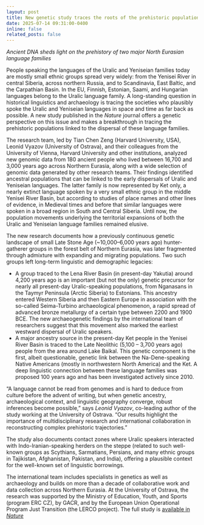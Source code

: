 ```yaml
---
layout: post
title: New genetic study traces the roots of the prehistoric populations ancestral to present-day Finns, Estonians, Hungarians, and related peoples in Russia
date: 2025-07-14 09:31:00-0400
inline: false
related_posts: false
---
```


*Ancient DNA sheds light on the prehistory of two major North Eurasian language families*

People speaking the languages of the Uralic and Yeniseian families today are mostly small ethnic groups spread very widely: from the Yenisei River in central Siberia, across northern Russia, and to Scandinavia, East Baltic, and the Carpathian Basin. In the EU, Finnish, Estonian, Saami, and Hungarian languages belong to the Uralic language family. A long-standing question in historical linguistics and archaeology is tracing the societies who plausibly spoke the Uralic and Yeniseian languages in space and time as far back as possible. A new study published in the *Nature* journal offers a genetic perspective on this issue and makes a breakthrough in tracing the prehistoric populations linked to the dispersal of these language families.

The research team, led by Tian Chen Zeng (Harvard University, USA), Leonid Vyazov (University of Ostrava), and their colleagues from the University of Vienna, Harvard University and other institutions, analyzed new genomic data from 180 ancient people who lived between 16,700 and 3,000 years ago across Northern Eurasia, along with a wide selection of genomic data generated by other research teams. Their findings identified ancestral populations that can be linked to the early dispersals of Uralic and Yeniseian languages. The latter family is now represented by Ket only, a nearly extinct language spoken by a very small ethnic group in the middle Yenisei River Basin, but according to studies of place names and other lines of evidence, in Medieval times and before that similar languages were spoken in a broad region in South and Central Siberia. Until now, the population movements underlying the territorial expansions of both the Uralic and Yeniseian language families remained elusive.

The new research documents how a previously continuous genetic landscape of small Late Stone Age (~10,000–6,000 years ago) hunter-gatherer groups in the forest belt of Northern Eurasia, was later fragmented through admixture with expanding and migrating populations. Two such groups left long-term linguistic and demographic legacies:

- A group traced to the Lena River Basin (in present-day Yakutia) around 4,200 years ago is an important (but not the only) genetic precursor for nearly all present-day Uralic-speaking populations, from Nganasans in the Taymyr Peninsula (Arctic Siberia) to Estonians. This ancestry entered Western Siberia and then Eastern Europe in association with the so-called Seima-Turbino archaeological phenomenon, a rapid spread of advanced bronze metallurgy of a certain type between 2200 and 1900 BCE. The new archaeogenetic findings by the international team of researchers suggest that this movement also marked the earliest westward dispersal of Uralic speakers.
- A major ancestry source in the present-day Ket people in the Yenisei River Basin is traced to the Late Neolithic (5,100 – 3,700 years ago) people from the area around Lake Baikal. This genetic component is the first, albeit questionable, genetic link between the Na-Dene-speaking Native Americans (mostly in northwestern North America) and the Ket. A deep linguistic connection between these language families was proposed 100 years ago and has been investigated actively since 2010.

“A language cannot be read from genomes and is hard to deduce from culture before the advent of writing, but when genetic ancestry, archaeological context, and linguistic geography converge, robust inferences become possible,” says *Leonid Vyazov*, co-leading author of the study working at the University of Ostrava. “Our results highlight the importance of multidisciplinary research and international collaboration in reconstructing complex prehistoric trajectories.”

The study also documents contact zones where Uralic speakers interacted with Indo-Iranian-speaking herders on the steppe (related to such well-known groups as Scythians, Sarmatians, Persians, and many ethnic groups in Tajikistan, Afghanistan, Pakistan, and India), offering a plausible context for the well-known set of linguistic borrowings.

The international team includes specialists in genetics as well as archaeology and builds on more than a decade of collaborative work and data collection across Northern Eurasia. At the University of Ostrava, the research was supported by the Ministry of Education, Youth, and Sports (program ERC CZ), by GACR, and by the European Union Operational Program Just Transition (the LERCO project). The full study is [available in *Nature*](https://www.nature.com/articles/s41586-025-09189-3)


